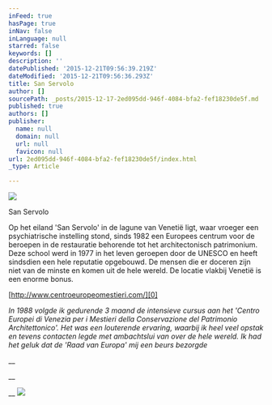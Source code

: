 ```yaml
---
inFeed: true
hasPage: true
inNav: false
inLanguage: null
starred: false
keywords: []
description: ''
datePublished: '2015-12-21T09:56:39.219Z'
dateModified: '2015-12-21T09:56:36.293Z'
title: San Servolo
author: []
sourcePath: _posts/2015-12-17-2ed095dd-946f-4084-bfa2-fef18230de5f.md
published: true
authors: []
publisher:
  name: null
  domain: null
  url: null
  favicon: null
url: 2ed095dd-946f-4084-bfa2-fef18230de5f/index.html
_type: Article

---
```

![](https://the-grid-user-content.s3-us-west-2.amazonaws.com/a4cfc848-9013-4e84-96da-35675842487e.jpg)

San Servolo

Op het eiland 'San Servolo' in de lagune van Venetië ligt, waar vroeger een psychiatrische instelling stond, sinds 1982 een Europees centrum voor de beroepen in de restauratie behorende tot het architectonisch patrimonium. Deze school werd in 1977 in het leven geroepen door de UNESCO en heeft sindsdien een hele reputatie opgebouwd. De mensen die er doceren zijn niet van de minste en komen uit de hele wereld.
De locatie vlakbij Venetië is een enorme bonus. 

[http://www.centroeuropeomestieri.com/][0]

_In 1988 volgde ik gedurende 3 maand de intensieve cursus aan het 'Centro Europei di Venezia per i Mestieri della Conservazione del Patrimonio Architettonico'. Het was een louterende ervaring, waarbij ik heel veel opstak en tevens contacten legde met ambachtslui van over de hele wereld. Ik had het geluk dat de 'Raad van Europa' mij een beurs bezorgde_

__

__

__
![](https://the-grid-user-content.s3-us-west-2.amazonaws.com/e6d47d35-ddfb-4c64-824d-44baf38cc740.jpg)

[0]: %20http:/www.centroeuropeomestieri.com/